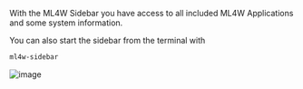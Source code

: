 With the ML4W Sidebar you have access to all included ML4W Applications and some system information. 

You can also start the sidebar from the terminal with 
```sh
ml4w-sidebar
```

![image](https://github.com/user-attachments/assets/f54d05c8-1d91-468c-8a4a-2453bc76f004)


